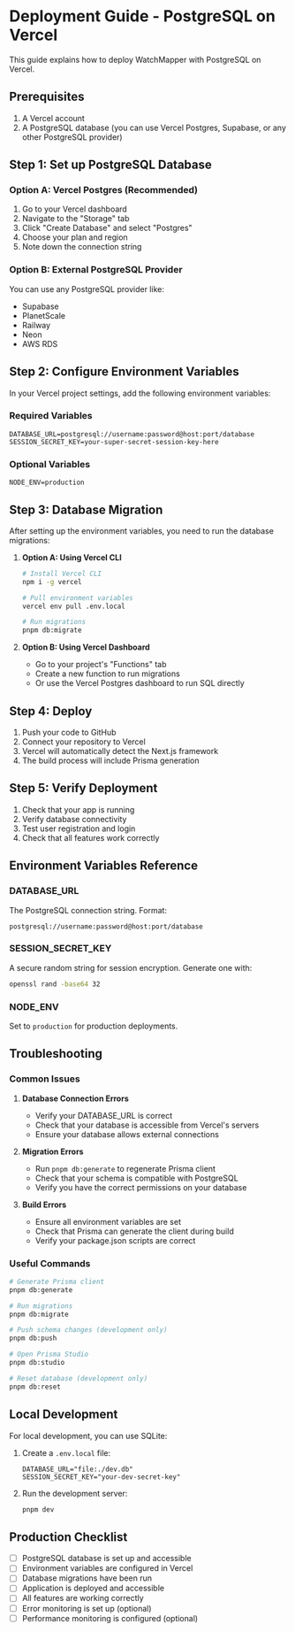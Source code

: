 # Deployment Guide - PostgreSQL on Vercel

This guide explains how to deploy WatchMapper with PostgreSQL on Vercel.

## Prerequisites

1. A Vercel account
2. A PostgreSQL database (you can use Vercel Postgres, Supabase, or any other PostgreSQL provider)

## Step 1: Set up PostgreSQL Database

### Option A: Vercel Postgres (Recommended)

1. Go to your Vercel dashboard
2. Navigate to the "Storage" tab
3. Click "Create Database" and select "Postgres"
4. Choose your plan and region
5. Note down the connection string

### Option B: External PostgreSQL Provider

You can use any PostgreSQL provider like:

- Supabase
- PlanetScale
- Railway
- Neon
- AWS RDS

## Step 2: Configure Environment Variables

In your Vercel project settings, add the following environment variables:

### Required Variables

```
DATABASE_URL=postgresql://username:password@host:port/database
SESSION_SECRET_KEY=your-super-secret-session-key-here
```

### Optional Variables

```
NODE_ENV=production
```

## Step 3: Database Migration

After setting up the environment variables, you need to run the database migrations:

1. **Option A: Using Vercel CLI**

   ```bash
   # Install Vercel CLI
   npm i -g vercel

   # Pull environment variables
   vercel env pull .env.local

   # Run migrations
   pnpm db:migrate
   ```

2. **Option B: Using Vercel Dashboard**
   - Go to your project's "Functions" tab
   - Create a new function to run migrations
   - Or use the Vercel Postgres dashboard to run SQL directly

## Step 4: Deploy

1. Push your code to GitHub
2. Connect your repository to Vercel
3. Vercel will automatically detect the Next.js framework
4. The build process will include Prisma generation

## Step 5: Verify Deployment

1. Check that your app is running
2. Verify database connectivity
3. Test user registration and login
4. Check that all features work correctly

## Environment Variables Reference

### DATABASE_URL

The PostgreSQL connection string. Format:

```
postgresql://username:password@host:port/database
```

### SESSION_SECRET_KEY

A secure random string for session encryption. Generate one with:

```bash
openssl rand -base64 32
```

### NODE_ENV

Set to `production` for production deployments.

## Troubleshooting

### Common Issues

1. **Database Connection Errors**

   - Verify your DATABASE_URL is correct
   - Check that your database is accessible from Vercel's servers
   - Ensure your database allows external connections

2. **Migration Errors**

   - Run `pnpm db:generate` to regenerate Prisma client
   - Check that your schema is compatible with PostgreSQL
   - Verify you have the correct permissions on your database

3. **Build Errors**
   - Ensure all environment variables are set
   - Check that Prisma can generate the client during build
   - Verify your package.json scripts are correct

### Useful Commands

```bash
# Generate Prisma client
pnpm db:generate

# Run migrations
pnpm db:migrate

# Push schema changes (development only)
pnpm db:push

# Open Prisma Studio
pnpm db:studio

# Reset database (development only)
pnpm db:reset
```

## Local Development

For local development, you can use SQLite:

1. Create a `.env.local` file:

   ```
   DATABASE_URL="file:./dev.db"
   SESSION_SECRET_KEY="your-dev-secret-key"
   ```

2. Run the development server:
   ```bash
   pnpm dev
   ```

## Production Checklist

- [ ] PostgreSQL database is set up and accessible
- [ ] Environment variables are configured in Vercel
- [ ] Database migrations have been run
- [ ] Application is deployed and accessible
- [ ] All features are working correctly
- [ ] Error monitoring is set up (optional)
- [ ] Performance monitoring is configured (optional)
